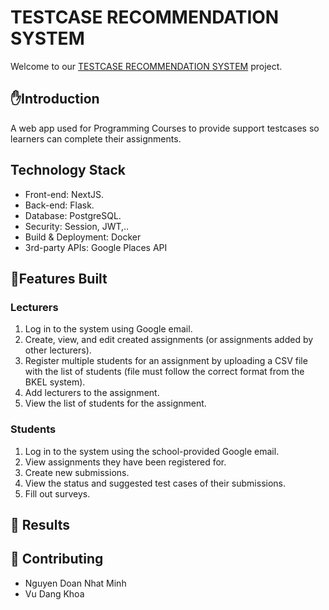 # TESTCASE RECOMMENDATION SYSTEM
Welcome to our [TESTCASE RECOMMENDATION SYSTEM](https://drive.google.com/file/d/1XRPMuQjDPoGy-AVLLSO_u7UR5WnFq_xk/view?usp=sharing) project.

## ✋Introduction 

 A web app used for Programming Courses to provide support testcases so learners can complete their assignments.

## Technology Stack
* Front-end: NextJS.
* Back-end: Flask.
* Database: PostgreSQL.
* Security: Session, JWT,..
* Build & Deployment: Docker
* 3rd-party APIs: Google Places API

## 🎯Features Built
### Lecturers

1. Log in to the system using Google email.
2. Create, view, and edit created assignments (or assignments added by other lecturers).
3. Register multiple students for an assignment by uploading a CSV file with the list of students (file must follow the correct format from the BKEL system).
4. Add lecturers to the assignment.
5. View the list of students for the assignment.
### Students

1. Log in to the system using the school-provided Google email.
2. View assignments they have been registered for.
3. Create new submissions.
4. View the status and suggested test cases of their submissions.
5. Fill out surveys.

## 🦫 Results

## :wave: Contributing
* Nguyen Doan Nhat Minh
* Vu Dang Khoa
